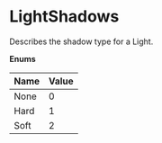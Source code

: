 # LightShadows

Describes the shadow type for a Light.

**Enums**

Name | Value
--- | ---
None | 0
Hard | 1
Soft | 2